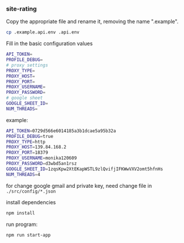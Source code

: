 ### site-rating

Copy the appropriate file and rename it, removing the name ".example".
```bash
cp .example.api.env .api.env
```

Fill in the basic configuration values
```bash
API_TOKEN=
PROFILE_DEBUG=
# proxy settings
PROXY_TYPE=
PROXY_HOST=
PROXY_PORT=
PROXY_USERNAME=
PROXY_PASSWORD=
# google sheet
GOOGLE_SHEET_ID=
NUM_THREADS=
```
example:
```bash
API_TOKEN=0729d566e6014185a3b1dcae5a95b32a
PROFILE_DEBUG=true
PROXY_TYPE=http
PROXY_HOST=139.84.168.2
PROXY_PORT=18379
PROXY_USERNAME=monika120609
PROXY_PASSWORD=d3wbd5an1rsz
GOOGLE_SHEET_ID=1zqsKpw2XtEKapWSTL9zlQvifjIFKWwVXV2omt5hfnHs
NUM_THREADS=4
```

for change google gmail and private key, need change file in `./src/config/*.json`

install dependencies
```bash
npm install
```

run program:
```bash
npm run start-app
```

